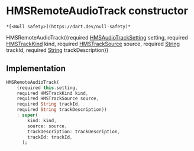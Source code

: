 


# HMSRemoteAudioTrack constructor




    *[<Null safety>](https://dart.dev/null-safety)*



HMSRemoteAudioTrack({required [HMSAudioTrackSetting](../../hmssdk_flutter/HMSAudioTrackSetting-class.md) setting, required [HMSTrackKind](../../hmssdk_flutter/HMSTrackKind-class.md) kind, required [HMSTrackSource](../../hmssdk_flutter/HMSTrackSource-class.md) source, required [String](https://api.flutter.dev/flutter/dart-core/String-class.html) trackId, required [String](https://api.flutter.dev/flutter/dart-core/String-class.html) trackDescription})





## Implementation

```dart
HMSRemoteAudioTrack(
    {required this.setting,
    required HMSTrackKind kind,
    required HMSTrackSource source,
    required String trackId,
    required String trackDescription})
    : super(
        kind: kind,
        source: source,
        trackDescription: trackDescription,
        trackId: trackId,
      );
```







